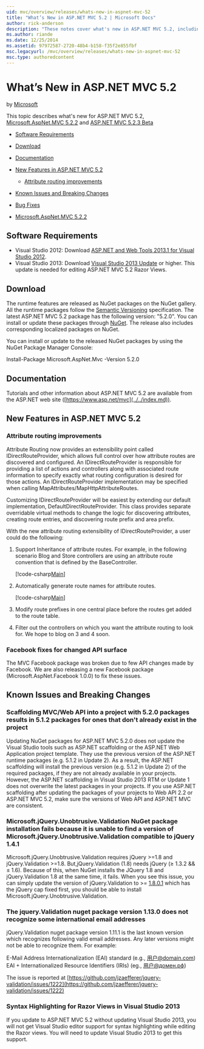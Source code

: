 ```yaml
---
uid: mvc/overview/releases/whats-new-in-aspnet-mvc-52
title: "What’s New in ASP.NET MVC 5.2 | Microsoft Docs"
author: rick-anderson
description: "These notes cover what's new in ASP.NET MVC 5.2, including software requirements, new features, known issues, and breaking changes."
ms.author: riande
ms.date: 12/25/2014
ms.assetid: 97972587-2720-48b4-b158-f35f2e855fbf
msc.legacyurl: /mvc/overview/releases/whats-new-in-aspnet-mvc-52
msc.type: authoredcontent
---
```

# What’s New in ASP.NET MVC 5.2

by [Microsoft](https://github.com/microsoft)

This topic describes what's new for ASP.NET MVC 5.2, [Microsoft.AspNet.MVC 5.2.2]() and [ASP.NET MVC 5.2.3 Beta]()

- [Software Requirements](#softRequire)
- [Download](#download)
- [Documentation](#documentation)
- [New Features in ASP.NET MVC 5.2](#new-features)

    - [Attribute routing improvements](#attributerouting)
- [Known Issues and Breaking Changes](#knownbreakingchanges)
- [Bug Fixes]()
- [Microsoft.AspNet.MVC 5.2.2]()

<a id="softRequire"></a>
## Software Requirements

- Visual Studio 2012: Download [ASP.NET and Web Tools 2013.1 for Visual Studio 2012](https://go.microsoft.com/fwlink/?LinkId=390062).
- Visual Studio 2013: Download [Visual Studio 2013 Update](https://go.microsoft.com/fwlink/?LinkId=390064) or higher. This update is needed for editing ASP.NET MVC 5.2 Razor Views.

<a id="download"></a>
## Download

The runtime features are released as NuGet packages on the NuGet gallery. All the runtime packages follow the [Semantic Versioning](http://semver.org/) specification. The latest ASP.NET MVC 5.2 package has the following version: "5.2.0". You can install or update these packages through [NuGet](https://www.nuget.org/packages/Microsoft.AspNet.Mvc/). The release also includes corresponding localized packages on NuGet.

You can install or update to the released NuGet packages by using the NuGet Package Manager Console:

Install-Package Microsoft.AspNet.Mvc -Version 5.2.0

<a id="documentation"></a>
## Documentation

Tutorials and other information about ASP.NET MVC 5.2 are available from the ASP.NET web site ([https://www.asp.net/mvc](../../index.md)).

<a id="new-features"></a>
## New Features in ASP.NET MVC 5.2

<a id="attributerouting"></a>
### Attribute routing improvements

Attribute Routing now provides an extensibility point called IDirectRouteProvider, which allows full control over how attribute routes are discovered and configured. An IDirectRouteProvider is responsible for providing a list of actions and controllers along with associated route information to specify exactly what routing configuration is desired for those actions. An IDirectRouteProvider implementation may be specified when calling MapAttributes/MapHttpAttributeRoutes.

Customizing IDirectRouteProvider will be easiest by extending our default implementation, DefaultDirectRouteProvider. This class provides separate overridable virtual methods to change the logic for discovering attributes, creating route entries, and discovering route prefix and area prefix.

With the new attribute routing extensibility of IDirectRouteProvider, a user could do the following:

1. Support Inheritance of attribute routes. For example, in the following scenario Blog and Store controllers are using an attribute route convention that is defined by the BaseController. 

    [!code-csharp[Main](whats-new-in-aspnet-mvc-52/samples/sample1.cs)]
2. Automatically generate route names for attribute routes. 

    [!code-csharp[Main](whats-new-in-aspnet-mvc-52/samples/sample2.cs)]
3. Modify route prefixes in one central place before the routes get added to the route table.
4. Filter out the controllers on which you want the attribute routing to look for. We hope to blog on 3 and 4 soon.

### Facebook fixes for changed API surface

The MVC Facebook package was broken due to few API changes made by Facebook. We are also releasing a new Facebook package (Microsoft.AspNet.Facebook 1.0.0) to fix these issues.

<a id="knownbreakingchanges"></a>
## Known Issues and Breaking Changes

### Scaffolding MVC/Web API into a project with 5.2.0 packages results in 5.1.2 packages for ones that don't already exist in the project

Updating NuGet packages for ASP.NET MVC 5.2.0 does not update the Visual Studio tools such as ASP.NET scaffolding or the ASP.NET Web Application project template. They use the previous version of the ASP.NET runtime packages (e.g. 5.1.2 in Update 2). As a result, the ASP.NET scaffolding will install the previous version (e.g. 5.1.2 in Update 2) of the required packages, if they are not already available in your projects. However, the ASP.NET scaffolding in Visual Studio 2013 RTM or Update 1 does not overwrite the latest packages in your projects. If you use ASP.NET scaffolding after updating the packages of your projects to Web API 2.2 or ASP.NET MVC 5.2, make sure the versions of Web API and ASP.NET MVC are consistent.

### Microsoft.jQuery.Unobtrusive.Validation NuGet package installation fails because it is unable to find a version of Microsoft.jQuery.Unobtrusive.Validation compatible to jQuery 1.4.1

Microsoft.jQuery.Unobtrusive.Validation requires jQuery &gt;=1.8 and jQuery.Validation &gt;=1.8. But,jQuery.Validation (1.8) needs jQuery (&#8805; 1.3.2 &amp;&amp; &#8804; 1.6). Because of this, when NuGet installs the JQuery 1.8 and jQuery.Validation 1.8 at the same time, it fails. When you see this issue, you can simply update the version of jQuery.Validation to &gt;= [1.8.0.1](https://www.nuget.org/packages/jQuery.Validation/1.8.0.1) which has the jQuery cap fixed first, you should be able to install Microsoft.jQuery.Unobtrusive.Validation.

### The jquery.Validation nuget package version 1.13.0 does not recognize some international email addresses

jQuery.Validation nuget package version 1.11.1 is the last known version which recognizes following valid email addresses. Any later versions might not be able to recognize them. For example:

E-Mail Address Internationalization (EAI) standard (e.g., [&#29992;&#25143;@domain.com](mailto:&#29992;&#25143;@domain.com))   
 EAI + Internationalized Resource Identifiers (IRIs) (eg., [&#29992;&#25143;@&#1076;&#1086;&#1084;&#1077;&#1085;.&#1088;&#1092;](mailto:&#29992;&#25143;@&#1076;&#1086;&#1084;&#1077;&#1085;.&#1088;&#1092;))

The issue is reported at [https://github.com/jzaefferer/jquery-validation/issues/1222](https://github.com/jzaefferer/jquery-validation/issues/1222)

### Syntax Highlighting for Razor Views in Visual Studio 2013

If you update to ASP.NET MVC 5.2 without updating Visual Studio 2013, you will not get Visual Studio editor support for syntax highlighting while editing the Razor views. You will need to update Visual Studio 2013 to get this support.


